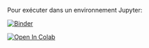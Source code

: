 Pour exécuter dans un environnement Jupyter:

[![Binder](https://mybinder.org/badge_logo.svg)](https://mybinder.org/v2/gh/srivol/visionindus/master)

[![Open In Colab](https://colab.research.google.com/assets/colab-badge.svg)](https://colab.research.google.com/github/srivol/visionindus/blob/master/)